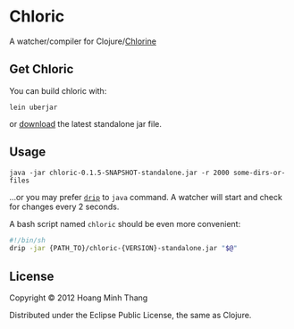 # Chloric

A watcher/compiler for Clojure/[Chlorine](https://github.com/chlorinejs/chlorine)

## Get Chloric

You can build chloric with:
```
lein uberjar
```
or [download](http://chlorinejs.github.com/chloric/chloric-0.1.8-standalone.jar) the latest standalone jar file.

## Usage

```
java -jar chloric-0.1.5-SNAPSHOT-standalone.jar -r 2000 some-dirs-or-files
```
...or you may prefer [`drip`](https://github.com/flatland/drip/) to `java` command.
A watcher will start and check for changes every 2 seconds.

A bash script named `chloric` should be even more convenient:

```bash
#!/bin/sh
drip -jar {PATH_TO}/chloric-{VERSION}-standalone.jar "$@"
```
## License

Copyright © 2012 Hoang Minh Thang

Distributed under the Eclipse Public License, the same as Clojure.
